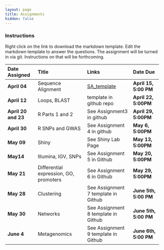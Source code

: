 ```yaml
---
layout: page
title: Assignments
hidden: false
---
```



### Instructions

Right click on the link to download the markdown template.  Edit the markdown template to answer the questions.  The assignment will be turned in via git.  Instructions on that will be forthcoming.

| Date Assigned       | Title              | Links                                                                   | Date Due           |
|:--------------------|:-------------------|:------------------------------------------------------------------------|:-------------------|
| __April 04__        | Sequence Alignment | [SA_template]({{site.baseurl}}/assignments/Assignment_1_SA_template.md) | __April 15, 5:00 PM__  |
| __April 12__        | Loops, BLAST       | template in github repo                                                 | __April 22, 5:00PM__  |
| __April 20 and 23__ | R Parts 1 and 2    | See Assignment3 in github                                               | __April 29, 5:00PM__  |
| __April 30__           | R SNPs and GWAS    | See Assignment 4 in github                                              | __May 6, 5:00PM__ |
| __May 09__           | Shiny              | See Shiny Lab Page                                                      | __May 13, 5:00PM__    |
| __May14__           | Illumina, IGV, SNPs | See Assignment 5 in Github                                             | __May 20, 5:00PM__  |
| __May 21__          | Differential expression, GO, promoters  | See Assignment 6 in Github                         | __May 29, 5:00PM__  |
| __May 28__          | Clustering         | See Assignment 7 template in Github                                     | __June 5th, 5:00 PM__ |
| __May 30__          | Networks           | See Assignment 8 template in Github                                     | __June 5th, 5:00 PM__ |
| __June 4__          | Metagenomics       | See Assignment 9 template in Github                                     | __June 6th, 5:00 PM__ | 
